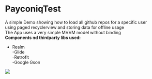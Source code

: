 # PayconiqTest
A simple Demo showing how to load all github repos for a specific user using paged recyclerview and storing data for offline usage
<br/>
The App uses a very simple MVVM model without binding
<br/>
<b>Components nd thirdparty libs used:</b><br/>
- Realm
<br/>-Glide<br/>
-Retrofit<br/>
-Google Gson<br/>

<a href="http://uploads.im/d8Sgw.png"><img src="http://sm.uploads.im/t/d8Sgw.png" border="0" /></a>
